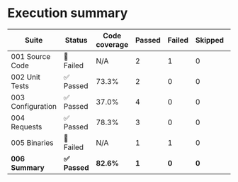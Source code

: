 # Execution summary

| Suite | Status | Code coverage | Passed | Failed | Skipped | Time duration | Links |
| --- | --- | --- | --- | --- | --- | --- | --- |
| 001 Source Code | 🔴 Failed | N/A | 2 | 1 | 0 | 2.94s |  |
| 002 Unit Tests | ✅ Passed | 73.3% | 2 | 0 | 0 | 85.401s | [Report](https://madworx.github.io/caddy-put-upload/results/5315123873/002_unit_tests.robot.coverage.html), [Coverage](https://madworx.github.io/caddy-put-upload/results/5315123873/002_unit_tests.robot.coverage) |
| 003 Configuration | ✅ Passed | 37.0% | 4 | 0 | 0 | 8.104s | [Report](https://madworx.github.io/caddy-put-upload/results/5315123873/003_configuration.robot.coverage.html), [Coverage](https://madworx.github.io/caddy-put-upload/results/5315123873/003_configuration.robot.coverage) |
| 004 Requests | ✅ Passed | 78.3% | 3 | 0 | 0 | 4.263s | [Report](https://madworx.github.io/caddy-put-upload/results/5315123873/004_requests.robot.coverage.html), [Coverage](https://madworx.github.io/caddy-put-upload/results/5315123873/004_requests.robot.coverage) |
| 005 Binaries | 🔴 Failed | N/A | 1 | 1 | 0 | 31.038s |  |
| **006 Summary** | **✅ Passed** | **82.6%** | **1** | **0** | **0** | **0.882s** | **[Report](https://madworx.github.io/caddy-put-upload/results/5315123873/006_summary.robot.coverage.html), [Coverage](https://madworx.github.io/caddy-put-upload/results/5315123873/006_summary.robot.coverage)** |
